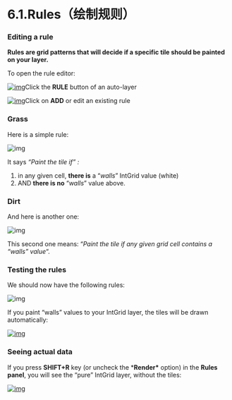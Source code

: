 # 6.1.Rules（绘制规则）

### Editing a rule

**Rules are grid patterns that will decide if a specific tile should be painted on your layer.**

To open the rule editor:

[![img](https://ldtk.io/wp-content/uploads/2020/12/image-13.png)](https://ldtk.io/wp-content/uploads/2020/12/image-13.png)Click the **RULE** button of an auto-layer

[![img](https://ldtk.io/wp-content/uploads/2020/12/image-15.png)](https://ldtk.io/wp-content/uploads/2020/12/image-15.png)Click on **ADD** or edit an existing rule

### Grass

Here is a simple rule:

![img](https://ldtk.io/wp-content/uploads/2020/12/image-19.png)

It says *“Paint the tile if” :*

1. in any given cell, **there is** a “*walls*” IntGrid value (white)
2. AND **there is no** “*walls*” value above.

### Dirt

And here is another one:

![img](https://ldtk.io/wp-content/uploads/2020/12/image-17.png)

This second one means: “*Paint the tile if any given grid cell contains a “walls” value*“.

### Testing the rules

We should now have the following rules:

![img](https://ldtk.io/wp-content/uploads/2020/12/image-20.png)

If you paint “walls” values to your IntGrid layer, the tiles will be drawn automatically:

[![img](https://ldtk.io/wp-content/uploads/2020/12/AutoLayer-ExampleDemo.gif)](https://ldtk.io/wp-content/uploads/2020/12/AutoLayer-ExampleDemo.gif)

### Seeing actual data

If you press **SHIFT+R** key (or uncheck the ***Render\*** option) in the **Rules panel**, you will see the “pure” IntGrid layer, without the tiles:

[![img](https://ldtk.io/wp-content/uploads/2020/12/AutoLayer-RenderDemo.gif)](https://ldtk.io/wp-content/uploads/2020/12/AutoLayer-RenderDemo.gif)